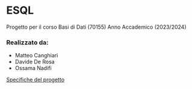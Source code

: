 # ESQL
Progetto per il corso Basi di Dati (70155) Anno Accademico (2023/2024)

### Realizzato da:
- Matteo Canghiari
- Davide De Rosa
- Ossama Nadifi

[Specifiche del progetto](https://virtuale.unibo.it/mod/resource/view.php?id=1355231)
